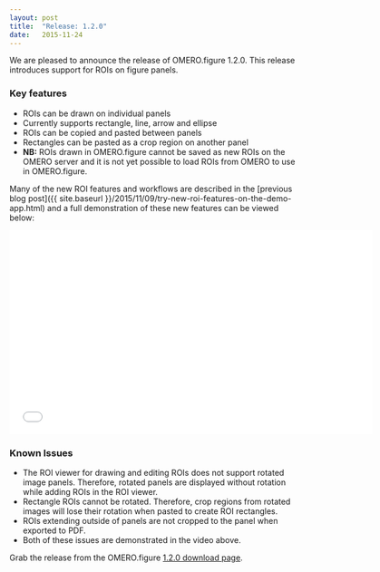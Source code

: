 ```yaml
---
layout: post
title:  "Release: 1.2.0"
date:   2015-11-24
---
```


We are pleased to announce the release of OMERO.figure 1.2.0.
This release introduces support for ROIs on figure panels.

<h3>Key features</h3>

 - ROIs can be drawn on individual panels
 - Currently supports rectangle, line, arrow and ellipse
 - ROIs can be copied and pasted between panels
 - Rectangles can be pasted as a crop region on another panel
 - **NB:** ROIs drawn in OMERO.figure cannot be saved as new ROIs on the OMERO server and it is not yet possible to load ROIs from OMERO to use in OMERO.figure.

Many of the new ROI features and workflows are described in the [previous blog post]({{ site.baseurl }}/2015/11/09/try-new-roi-features-on-the-demo-app.html) and a full demonstration of these new features can be viewed below:

<iframe width="640" height="360" src="//www.youtube.com/embed/0rphBmermAc?rel=0" frameborder="0" allowfullscreen></iframe>

<h3>Known Issues</h3>

 - The ROI viewer for drawing and editing ROIs does not support rotated image panels. Therefore, rotated panels are displayed without rotation while adding ROIs in the ROI viewer.
 - Rectangle ROIs cannot be rotated. Therefore, crop regions from rotated images will lose their rotation when pasted to create ROI rectangles.
 - ROIs extending outside of panels are not cropped to the panel when exported to PDF.
 - Both of these issues are demonstrated in the video above.


Grab the release from the OMERO.figure [1.2.0 download page](http://downloads.openmicroscopy.org/figure/1.2.0/).

